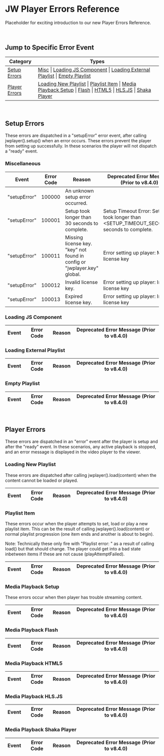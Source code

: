 # JW Player Errors Reference

Placeholder for exciting introduction to our new Player Errors Reference.

<br/>

## Jump to Specific Error Event

|Category|Types|
|---|---|
|[Setup Errors](#setup)|[Misc](#misc) \| [Loading JS Component](#loading-js) \| [Loading External Playlist](#loading-external-playlist) \| [Empty Playlist](#empty-playlist)|
|[Player Errors](#player)|[Loading New Playlist](#loading-new-playlist) \| [Playlist Item](#playlist-item) \| [Media Playback Setup](#media-setup) \| [Flash](#media-flash) \| [HTML5](#media-html5) \| [HLS.JS](#media-hlsjs) \| [Shaka Player](#media-shaka)|

<br/>
<a name="setup"></a>

## Setup Errors

These errors are dispatched in a "setupError" error event, after calling jwplayer().setup() when an error occurs. These errors prevent the player from setting up successfully. In these scenarios the player will not dispatch a "ready" event.

<a name="misc"></a>
### Miscellaneous
|Event|Error Code|Reason|Deprecated Error Message (Prior to v8.4.0)|
|---|---|---|---|
|"setupError" | <a name='100000'></a> 100000 | An unknown setup error occurred. | <none>|
|"setupError" | <a name='100001'></a> 100001 | Setup took longer than 30 seconds to complete. | Setup Timeout Error: Setup took longer than <SETUP_TIMEOUT_SECONDS> seconds to complete.|
|"setupError" | <a name='100011'></a> 100011 | Missing license key. "key" not found in config or "jwplayer.key" global. | Error setting up player: Missing license key|
|"setupError" | <a name='100012'></a> 100012 | Invalid license key. | Error setting up player: Invalid license key|
|"setupError" | <a name='100013'></a> 100013 | Expired license key. | Error setting up player: Invalid license key|

<a name="loading-js"></a>
### Loading JS Component
|Event|Error Code|Reason|Deprecated Error Message (Prior to v8.4.0)|
|---|---|---|---|


<a name="loading-external-playlist"></a>
### Loading External Playlist
|Event|Error Code|Reason|Deprecated Error Message (Prior to v8.4.0)|
|---|---|---|---|

<a name="empty-playlist"></a>
### Empty Playlist
|Event|Error Code|Reason|Deprecated Error Message (Prior to v8.4.0)|
|---|---|---|---|

<br/>
<a name="player"></a>

## Player Errors

These errors are dispatched in an "error" event after the player is setup and after the "ready" event. In these scenarios, any active playback is stopped, and an error message is displayed in the video player to the viewer.

<a name="loading-new-playlist"></a>
### Loading New Playlist
These errors are dispatched after calling jwplayer().load(content) when the content cannot be loaded or played.

|Event|Error Code|Reason|Deprecated Error Message (Prior to v8.4.0)|
|---|---|---|---|


<a name="playlist-item"></a>
### Playlist Item
These errors occur when the player attempts to set, load or play a new playlist item. This can be the result of calling jwplayer().load(content) or normal playlist progression (one item ends and another is about to begin).

Note: Technically these only fire with "Playlist error: " as a result of calling load() but that should change. The player could get into a bad state inbetween items if these are not cause (playAttemptFailed).

|Event|Error Code|Reason|Deprecated Error Message (Prior to v8.4.0)|
|---|---|---|---|


<a name="media-setup"></a>
### Media Playback Setup
These errors occur when then player has trouble streaming content.

|Event|Error Code|Reason|Deprecated Error Message (Prior to v8.4.0)|
|---|---|---|---|


<a name="media-flash"></a>
### Media Playback Flash
|Event|Error Code|Reason|Deprecated Error Message (Prior to v8.4.0)|
|---|---|---|---|


<a name="media-html5"></a>
### Media Playback HTML5
|Event|Error Code|Reason|Deprecated Error Message (Prior to v8.4.0)|
|---|---|---|---|


<a name="media-hlsjs"></a>
### Media Playback HLS.JS
|Event|Error Code|Reason|Deprecated Error Message (Prior to v8.4.0)|
|---|---|---|---|


<a name="media-shaka"></a>
### Media Playback Shaka Player
|Event|Error Code|Reason|Deprecated Error Message (Prior to v8.4.0)|
|---|---|---|---|


